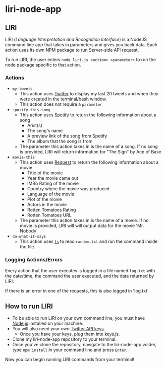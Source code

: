 # liri-node-app

## LIRI
LIRI (*Language Interpretation and Recognition Interface*) is a NodeJS command line app that takes in parameters and gives you back data. Each action uses its own NPM package to run Server-side API request.

To run LIRI, the user enters `node liri.js <action> <parameter>` to run the node package specific to that action.

### Actions
* `my-tweets`
	* This action uses [Twitter](https://www.npmjs.com/package/twitter) to display my last 20 tweets and when they were created in the terminal/bash window.
	* This action does not require a `parameter`
* `spotify-this-song`
	* This action uses [Spotify](https://www.npmjs.com/package/spotify) to return the following information about a song
		* Arist(s)
		* The song's name
		* A preview link of the song from Spotify
		* The album that the song is from
	* The parameter this action takes in is the name of a song. If no song is provided, LIRI will return information for "The Sign" by Ace of Base
* `movie-this`
	* This action uses [Request](https://www.npmjs.com/package/request) to return the following information about a movie
		* Title of the movie
		* Year the movie came out
		* IMBb Rating of the movie
		* Country where the movie was produced
		* Language of the movie
		* Plot of the movie
		* Actors in the movie
		* Rotten Tomatoes Rating
		* Rotten Tomatoes URL
	* The parameter this action takes in is the name of a movie. If no movie is provided, LIRI will will output data for the movie 'Mr. Nobody'
* `do-what-it-says`
	* This action uses [`fs`](https://www.npmjs.com/package/file-system) to read `random.txt` and run the command inside the file.

### Logging Actions/Errors
Every action that the user executes is logged in a file named `log.txt` with the date/time, the command the user executed, and the data returned by LIRI.

If there is an error in one of the requests, this is also logged in 'log.txt'

## How to run LIRI
* To be able to run LIRI on your own command line, you must have [Node.js](https://nodejs.org/en/download/) installed on your machine.
* You will also need your own [Twitter API keys](https://apps.twitter.com/app/new).
	* Once you have your keys, plug them into keys.js. 
* Clone my liri-node-app repository to your terminal.
* Once you've clone the repository, navigate to the liri-node-app volder, type `npm install` in your command line and press `Enter`.

Now you can begin running LIRI commands from your terminal! 